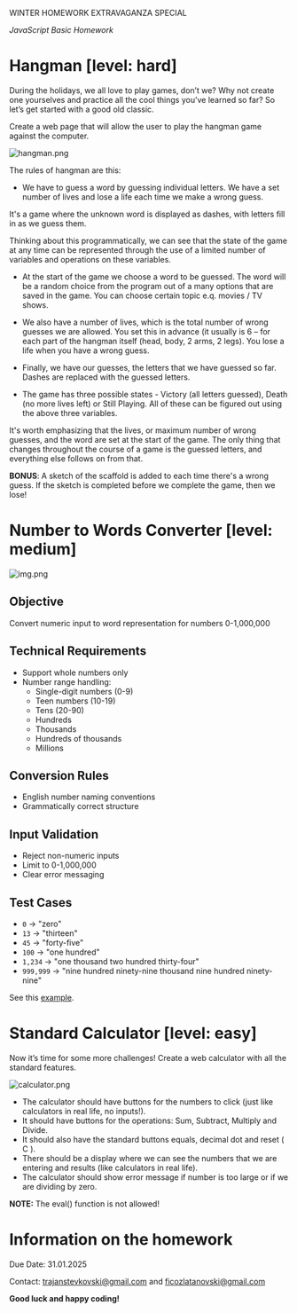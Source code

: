 WINTER HOMEWORK EXTRAVAGANZA SPECIAL

_JavaScript Basic Homework_

# Hangman [level: hard]

During the holidays, we all love to play games, don’t we? Why not create one yourselves and practice all the cool things you’ve learned so far? So let’s get started with a good old classic.

Create a web page that will allow the user to play the hangman game against the computer.

![hangman.png](assets%2Fhangman.png)

The rules of hangman are this:

- We have to guess a word by guessing individual letters. We have a set number of lives and lose a life each time we make a wrong guess.

It's a game where the unknown word is displayed as dashes, with letters fill in as we guess them.

Thinking about this programmatically, we can see that the state of the game at any time can be represented through the use of a limited number of variables and operations on these variables.

- At the start of the game we choose a word to be guessed. The word will be a random choice from the program out of a many options that are saved in the game. You can choose certain topic e.q. movies / TV shows.

- We also have a number of lives, which is the total number of wrong guesses we are allowed. You set this in advance (it usually is 6 – for each part of the hangman itself (head, body, 2 arms, 2 legs). You lose a life when you have a wrong guess.

- Finally, we have our guesses, the letters that we have guessed so far. Dashes are replaced with the guessed letters.

- The game has three possible states - Victory (all letters guessed), Death (no more lives left) or Still Playing. All of these can be figured out using the above three variables.

It's worth emphasizing that the lives, or maximum number of wrong guesses, and the word are set at the start of the game. The only thing that changes throughout the course of a game is the guessed letters, and everything else follows on from that.

**BONUS**: A sketch of the scaffold is added to each time there's a wrong guess. If the sketch is completed before we complete the game, then we lose!


# Number to Words Converter [level: medium]

![img.png](assets/num-to-words.png)

## Objective
Convert numeric input to word representation for numbers 0-1,000,000

## Technical Requirements
- Support whole numbers only
- Number range handling:
    - Single-digit numbers (0-9)
    - Teen numbers (10-19)
    - Tens (20-90)
    - Hundreds
    - Thousands
    - Hundreds of thousands
    - Millions

## Conversion Rules
- English number naming conventions
- Grammatically correct structure

## Input Validation
- Reject non-numeric inputs
- Limit to 0-1,000,000
- Clear error messaging

## Test Cases
- `0` → "zero"
- `13` → "thirteen"
- `45` → "forty-five"
- `100` → "one hundred"
- `1,234` → "one thousand two hundred thirty-four"
- `999,999` → "nine hundred ninety-nine thousand nine hundred ninety-nine"

See this [example](https://lingojam.com/NumbersToWords).

# Standard Calculator [level: easy]

Now it’s time for some more challenges! Create a web calculator with all the standard features.

![calculator.png](assets%2Fcalculator.png)

- The calculator should have buttons for the numbers to click (just like calculators in real life, no inputs!).
- It should have buttons for the operations: Sum, Subtract, Multiply and Divide.
- It should also have the standard buttons equals, decimal dot and reset ( C ).
- There should be a display where we can see the numbers that we are entering and results (like calculators in real life).
- The calculator should show error message if number is too large or if we are dividing by zero.

**NOTE:** The eval() function is not allowed!

# Information on the homework

Due Date: 31.01.2025

Contact: trajanstevkovski@gmail.com and ficozlatanovski@gmail.com

**Good luck and happy coding!**
